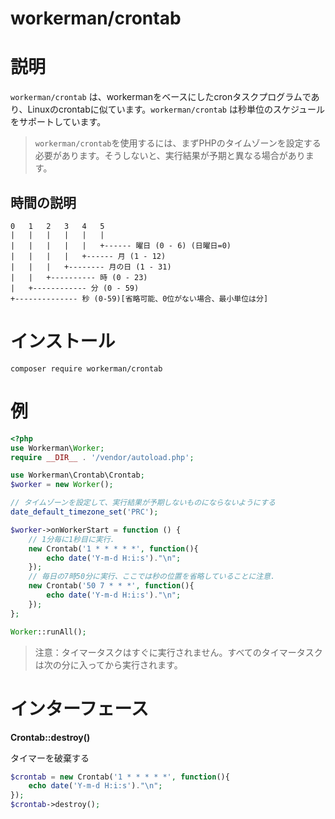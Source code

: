 # workerman/crontab

# 説明
`workerman/crontab` は、workermanをベースにしたcronタスクプログラムであり、Linuxのcrontabに似ています。`workerman/crontab` は秒単位のスケジュールをサポートしています。

>`workerman/crontab`を使用するには、まずPHPのタイムゾーンを設定する必要があります。そうしないと、実行結果が予期と異なる場合があります。

## 時間の説明
```plaintext
0   1   2   3   4   5
|   |   |   |   |   |
|   |   |   |   |   +------ 曜日 (0 - 6) (日曜日=0)
|   |   |   |   +------ 月 (1 - 12)
|   |   |   +-------- 月の日 (1 - 31)
|   |   +---------- 時 (0 - 23)
|   +------------ 分 (0 - 59)
+-------------- 秒 (0-59)[省略可能、0位がない場合、最小単位は分]
```

# インストール
```plaintext
composer require workerman/crontab
```

# 例
```php
<?php
use Workerman\Worker;
require __DIR__ . '/vendor/autoload.php';

use Workerman\Crontab\Crontab;
$worker = new Worker();

// タイムゾーンを設定して、実行結果が予期しないものにならないようにする
date_default_timezone_set('PRC');

$worker->onWorkerStart = function () {
    // 1分毎に1秒目に実行.
    new Crontab('1 * * * * *', function(){
        echo date('Y-m-d H:i:s')."\n";
    });
    // 毎日の7時50分に実行、ここでは秒の位置を省略していることに注意.
    new Crontab('50 7 * * *', function(){
        echo date('Y-m-d H:i:s')."\n";
    });
};

Worker::runAll();
```

> 注意：タイマータスクはすぐに実行されません。すべてのタイマータスクは次の分に入ってから実行されます。

# インターフェース
**Crontab::destroy()**

タイマーを破棄する
```php
$crontab = new Crontab('1 * * * * *', function(){
    echo date('Y-m-d H:i:s')."\n";
});
$crontab->destroy();
```
